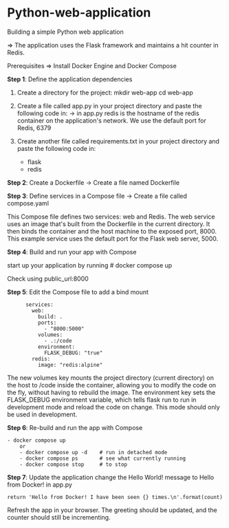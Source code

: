 # Python-web-application
Building a simple Python web application

=> The application uses the Flask framework and maintains a hit counter in Redis.

Prerequisites
=> Install Docker Engine and Docker Compose

**Step 1**: Define the application dependencies

1. Create a directory for the project:
	mkdir web-app
	cd web-app
			
3. Create a file called app.py in your project directory and paste the following code in:
   -> in app.py redis is the hostname of the redis container on the application's network. We use the default port for Redis, 6379
			
4. Create another file called requirements.txt in your project directory and 
paste the following code in:
	- flask
	- redis
			
**Step 2**: Create a Dockerfile
       -> Create a file named Dockerfile

**Step 3**: Define services in a Compose file
        -> Create a file called compose.yaml

This Compose file defines two services: web and Redis.
The web service uses an image that's built from the Dockerfile in the current directory. It then binds the container and the host machine to the exposed port, 8000.
This example service uses the default port for the Flask web server, 5000.
	
**Step 4**: Build and run your app with Compose

start up your application by running 
	# docker compose up
				
Check using public_url:8000
		
**Step 5**: Edit the Compose file to add a bind mount

          services:
            web:
              build: .
              ports:
                - "8000:5000"
              volumes:
                - .:/code
              environment:
                FLASK_DEBUG: "true"
            redis:
              image: "redis:alpine"
	
	
The new volumes key mounts the project directory (current directory) on the host to /code inside the container, allowing you to modify the code on the fly, without having to rebuild the image. The environment key sets the FLASK_DEBUG environment variable, which tells flask run to run in development mode and reload the code on change. This mode should only be used in development.
	
**Step 6**: Re-build and run the app with Compose

	- docker compose up
        or 
    	- docker compose up -d    # run in detached mode
    	- docker compose ps       # see what currently running
    	- docker compose stop     # to stop
		
**Step 7**: Update the application
		    change the Hello World! message to Hello from Docker! in app.py
		
	return 'Hello from Docker! I have been seen {} times.\n'.format(count)

Refresh the app in your browser. The greeting should be updated, and the counter should still be incrementing.

